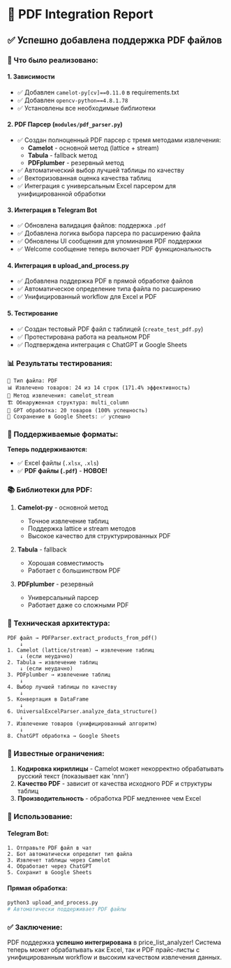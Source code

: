 # 📄 PDF Integration Report

## ✅ Успешно добавлена поддержка PDF файлов

### 🚀 Что было реализовано:

#### 1. **Зависимости** 
- ✅ Добавлен `camelot-py[cv]==0.11.0` в requirements.txt
- ✅ Добавлен `opencv-python==4.8.1.78` 
- ✅ Установлены все необходимые библиотеки

#### 2. **PDF Парсер** (`modules/pdf_parser.py`)
- ✅ Создан полноценный PDF парсер с тремя методами извлечения:
  - **Camelot** - основной метод (lattice + stream)
  - **Tabula** - fallback метод  
  - **PDFplumber** - резервный метод
- ✅ Автоматический выбор лучшей таблицы по качеству
- ✅ Векторизованная оценка качества таблиц
- ✅ Интеграция с универсальным Excel парсером для унифицированной обработки

#### 3. **Интеграция в Telegram Bot**
- ✅ Обновлена валидация файлов: поддержка `.pdf` 
- ✅ Добавлена логика выбора парсера по расширению файла
- ✅ Обновлены UI сообщения для упоминания PDF поддержки
- ✅ Welcome сообщение теперь включает PDF функциональность

#### 4. **Интеграция в upload_and_process.py**
- ✅ Добавлена поддержка PDF в прямой обработке файлов
- ✅ Автоматическое определение типа файла по расширению
- ✅ Унифицированный workflow для Excel и PDF

#### 5. **Тестирование**
- ✅ Создан тестовый PDF файл с таблицей (`create_test_pdf.py`)
- ✅ Протестирована работа на реальном PDF
- ✅ Подтверждена интеграция с ChatGPT и Google Sheets

### 📊 Результаты тестирования:

```
📄 Тип файла: PDF
📊 Извлечено товаров: 24 из 14 строк (171.4% эффективность)
🔧 Метод извлечения: camelot_stream  
🏗️ Обнаруженная структура: multi_column
🤖 GPT обработка: 20 товаров (100% успешность)
💾 Сохранение в Google Sheets: ✅ успешно
```

### 🎯 Поддерживаемые форматы:

**Теперь поддерживаются:**
- ✅ Excel файлы (`.xlsx`, `.xls`) 
- ✅ **PDF файлы (`.pdf`)** - **НОВОЕ!**

### 📚 Библиотеки для PDF:

1. **Camelot-py** - основной метод
   - Точное извлечение таблиц
   - Поддержка lattice и stream методов
   - Высокое качество для структурированных PDF

2. **Tabula** - fallback  
   - Хорошая совместимость
   - Работает с большинством PDF

3. **PDFplumber** - резервный
   - Универсальный парсер
   - Работает даже со сложными PDF

### 🔧 Техническая архитектура:

```
PDF файл → PDFParser.extract_products_from_pdf()
    ↓
1. Camelot (lattice/stream) → извлечение таблиц
    ↓ (если неудачно)
2. Tabula → извлечение таблиц  
    ↓ (если неудачно)
3. PDFplumber → извлечение таблиц
    ↓
4. Выбор лучшей таблицы по качеству
    ↓
5. Конвертация в DataFrame
    ↓
6. UniversalExcelParser.analyze_data_structure()
    ↓
7. Извлечение товаров (унифицированный алгоритм)
    ↓
8. ChatGPT обработка → Google Sheets
```

### 🐛 Известные ограничения:

1. **Кодировка кириллицы** - Camelot может некорректно обрабатывать русский текст (показывает как 'nnn')
2. **Качество PDF** - зависит от качества исходного PDF и структуры таблиц  
3. **Производительность** - обработка PDF медленнее чем Excel

### 🚀 Использование:

#### Telegram Bot:
```
1. Отправьте PDF файл в чат
2. Бот автоматически определит тип файла
3. Извлечет таблицы через Camelot
4. Обработает через ChatGPT  
5. Сохранит в Google Sheets
```

#### Прямая обработка:
```bash
python3 upload_and_process.py
# Автоматически поддерживает PDF файлы
```

### ✅ Заключение:

PDF поддержка **успешно интегрирована** в price_list_analyzer!
Система теперь может обрабатывать как Excel, так и PDF прайс-листы с унифицированным workflow и высоким качеством извлечения данных.